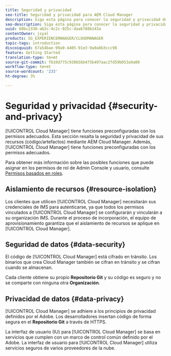```yaml
---
title: Seguridad y privacidad
seo-title: Seguridad y privacidad para AEM Cloud Manager
description: Siga esta página para conocer la seguridad y privacidad de sus recursos (código/artefactos).
seo-description: Siga esta página para conocer la seguridad y privacidad de sus recursos (código/artefactos) mediante AEM Cloud Manager.
uuid: 68bc2330-a62c-4c2c-925c-daa6788b143a
contentOwner: jsyal
products: SG_EXPERIENCEMANAGER/CLOUDMANAGER
topic-tags: introduction
discoiquuid: 67a54bae-99a9-4405-91e3-9a0a8b3ccc98
feature: Getting Started
translation-type: tm+mt
source-git-commit: fb10d775c930b5bb475b497aac2fd59b053a9a00
workflow-type: tm+mt
source-wordcount: '233'
ht-degree: 3%

---
```



# Seguridad y privacidad {#security-and-privacy}

[!UICONTROL Cloud Manager] tiene funciones preconfiguradas con los permisos adecuados. Esta sección resalta la seguridad y privacidad de sus recursos (código/artefactos) mediante AEM Cloud Manager. Además, [!UICONTROL Cloud Manager] tiene funciones preconfiguradas con los permisos adecuados.

Para obtener más información sobre las posibles funciones que puede asignar en los permisos de rol de Admin Console y usuario, consulte [Permisos basados en roles](/help/using/role-based-permissions.md).


## Aislamiento de recursos {#resource-isolation}

Los clientes que utilicen [!UICONTROL Cloud Manager] necesitarán sus credenciales de IMS para autenticarse, ya que todos los permisos vinculados a [!UICONTROL Cloud Manager] se configurarán y vincularán a su organización IMS. Durante el proceso de incorporación, el equipo de aprovisionamiento garantiza que el aislamiento de recursos se aplique en [!UICONTROL Cloud Manager].

## Seguridad de datos {#data-security}

El código de [!UICONTROL Cloud Manager] está cifrado en tránsito. Los binarios que crea Cloud Manager también se cifran en tránsito y se cifran cuando se almacenan.

Cada cliente obtiene su propio **Repositorio Git** y su código es seguro y no se comparte con ninguna otra **Organización**.

## Privacidad de datos {#data-privacy}

[!UICONTROL Cloud Manager] se adhiere a los principios de privacidad definidos por el Adobe. Los desarrolladores insertan código de forma segura en el **Repositorio Git** a través de HTTPS.

La interfaz de usuario (IU) para [!UICONTROL Cloud Manager] se basa en servicios que cumplen con un marco de control común definido por el Adobe. La interfaz de usuario para [!UICONTROL Cloud Manager] utiliza servicios seguros de varios proveedores de la nube.
